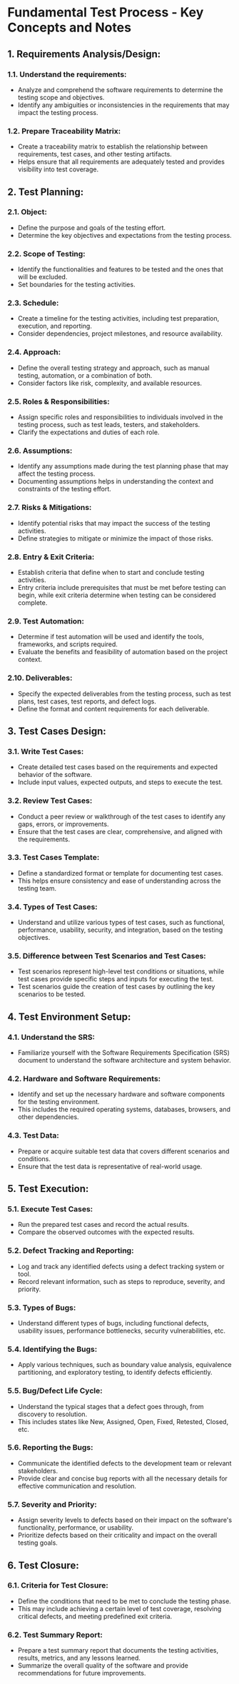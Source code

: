 # Fundamental Test Process - Key Concepts and Notes

## 1. Requirements Analysis/Design:
### 1.1. Understand the requirements:
- Analyze and comprehend the software requirements to determine the testing scope and objectives.
- Identify any ambiguities or inconsistencies in the requirements that may impact the testing process.

### 1.2. Prepare Traceability Matrix:
- Create a traceability matrix to establish the relationship between requirements, test cases, and other testing artifacts.
- Helps ensure that all requirements are adequately tested and provides visibility into test coverage.

## 2. Test Planning:
### 2.1. Object:
- Define the purpose and goals of the testing effort.
- Determine the key objectives and expectations from the testing process.

### 2.2. Scope of Testing:
- Identify the functionalities and features to be tested and the ones that will be excluded.
- Set boundaries for the testing activities.

### 2.3. Schedule:
- Create a timeline for the testing activities, including test preparation, execution, and reporting.
- Consider dependencies, project milestones, and resource availability.

### 2.4. Approach:
- Define the overall testing strategy and approach, such as manual testing, automation, or a combination of both.
- Consider factors like risk, complexity, and available resources.

### 2.5. Roles & Responsibilities:
- Assign specific roles and responsibilities to individuals involved in the testing process, such as test leads, testers, and stakeholders.
- Clarify the expectations and duties of each role.

### 2.6. Assumptions:
- Identify any assumptions made during the test planning phase that may affect the testing process.
- Documenting assumptions helps in understanding the context and constraints of the testing effort.

### 2.7. Risks & Mitigations:
- Identify potential risks that may impact the success of the testing activities.
- Define strategies to mitigate or minimize the impact of those risks.

### 2.8. Entry & Exit Criteria:
- Establish criteria that define when to start and conclude testing activities.
- Entry criteria include prerequisites that must be met before testing can begin, while exit criteria determine when testing can be considered complete.

### 2.9. Test Automation:
- Determine if test automation will be used and identify the tools, frameworks, and scripts required.
- Evaluate the benefits and feasibility of automation based on the project context.

### 2.10. Deliverables:
- Specify the expected deliverables from the testing process, such as test plans, test cases, test reports, and defect logs.
- Define the format and content requirements for each deliverable.

## 3. Test Cases Design:
### 3.1. Write Test Cases:
- Create detailed test cases based on the requirements and expected behavior of the software.
- Include input values, expected outputs, and steps to execute the test.

### 3.2. Review Test Cases:
- Conduct a peer review or walkthrough of the test cases to identify any gaps, errors, or improvements.
- Ensure that the test cases are clear, comprehensive, and aligned with the requirements.

### 3.3. Test Cases Template:
- Define a standardized format or template for documenting test cases.
- This helps ensure consistency and ease of understanding across the testing team.

### 3.4. Types of Test Cases:
- Understand and utilize various types of test cases, such as functional, performance, usability, security, and integration, based on the testing objectives.

### 3.5. Difference between Test Scenarios and Test Cases:
- Test scenarios represent high-level test conditions or situations, while test cases provide specific steps and inputs for executing the test.
- Test scenarios guide the creation of test cases by outlining the key scenarios to be tested.

## 4. Test Environment Setup:
### 4.1. Understand the SRS:
- Familiarize yourself with the Software Requirements Specification (SRS) document to understand the software architecture and system behavior.

### 4.2. Hardware and Software Requirements:
- Identify and set up the necessary hardware and software components for the testing environment.
- This includes the required operating systems, databases, browsers, and other dependencies.

### 4.3. Test Data:
- Prepare or acquire suitable test data that covers different scenarios and conditions.
- Ensure that the test data is representative of real-world usage.

## 5. Test Execution:
### 5.1. Execute Test Cases:
- Run the prepared test cases and record the actual results.
- Compare the observed outcomes with the expected results.

### 5.2. Defect Tracking and Reporting:
- Log and track any identified defects using a defect tracking system or tool.
- Record relevant information, such as steps to reproduce, severity, and priority.

### 5.3. Types of Bugs:
- Understand different types of bugs, including functional defects, usability issues, performance bottlenecks, security vulnerabilities, etc.

### 5.4. Identifying the Bugs:
- Apply various techniques, such as boundary value analysis, equivalence partitioning, and exploratory testing, to identify defects efficiently.

### 5.5. Bug/Defect Life Cycle:
- Understand the typical stages that a defect goes through, from discovery to resolution.
- This includes states like New, Assigned, Open, Fixed, Retested, Closed, etc.

### 5.6. Reporting the Bugs:
- Communicate the identified defects to the development team or relevant stakeholders.
- Provide clear and concise bug reports with all the necessary details for effective communication and resolution.

### 5.7. Severity and Priority:
- Assign severity levels to defects based on their impact on the software's functionality, performance, or usability.
- Prioritize defects based on their criticality and impact on the overall testing goals.

## 6. Test Closure:
### 6.1. Criteria for Test Closure:
- Define the conditions that need to be met to conclude the testing phase.
- This may include achieving a certain level of test coverage, resolving critical defects, and meeting predefined exit criteria.

### 6.2. Test Summary Report:
- Prepare a test summary report that documents the testing activities, results, metrics, and any lessons learned.
- Summarize the overall quality of the software and provide recommendations for future improvements.
